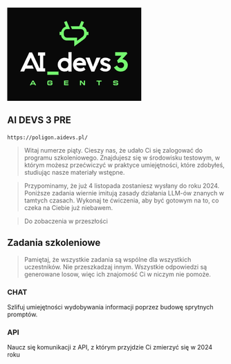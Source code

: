 ![ai devs3 agents](assets/ai_devs3_agents.png)

## AI DEVS 3 PRE

`https://poligon.aidevs.pl/`

> Witaj numerze piąty. Cieszy nas, że udało Ci się zalogować do programu szkoleniowego. Znajdujesz się w środowisku testowym, w którym możesz przećwiczyć w praktyce umiejętności, które zdobyłeś, studiując nasze materiały wstępne.

>Przypominamy, że już 4 listopada zostaniesz wysłany do roku 2024. Poniższe zadania wiernie imitują zasady działania LLM-ów znanych w tamtych czasach. Wykonaj te ćwiczenia, aby być gotowym na to, co czeka na Ciebie już niebawem.

> Do zobaczenia w przeszłości

## Zadania szkoleniowe

> Pamiętaj, że wszystkie zadania są wspólne dla wszystkich uczestników. Nie przeszkadzaj innym. Wszystkie odpowiedzi są generowane losow, więc ich znajomość Ci w niczym nie pomoże.

### CHAT
Szlifuj umiejętności wydobywania informacji poprzez budowę sprytnych promptów.

### API
Naucz się komunikacji z API, z którym przyjdzie Ci zmierzyć się w 2024 roku